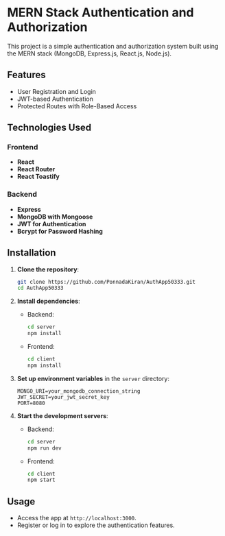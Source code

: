 # MERN Stack Authentication and Authorization

This project is a simple authentication and authorization system built using the MERN stack (MongoDB, Express.js, React.js, Node.js).

## Features

- User Registration and Login
- JWT-based Authentication
- Protected Routes with Role-Based Access

## Technologies Used

### Frontend

- **React**
- **React Router**
- **React Toastify**

### Backend

- **Express**
- **MongoDB with Mongoose**
- **JWT for Authentication**
- **Bcrypt for Password Hashing**

## Installation

1. **Clone the repository**:
    ```bash
    git clone https://github.com/PonnadaKiran/AuthApp50333.git
    cd AuthApp50333
    ```

2. **Install dependencies**:

    - Backend:
      ```bash
      cd server
      npm install
      ```

    - Frontend:
      ```bash
      cd client
      npm install
      ```

3. **Set up environment variables** in the `server` directory:

    ```env
    MONGO_URI=your_mongodb_connection_string
    JWT_SECRET=your_jwt_secret_key
    PORT=8080
    ```

4. **Start the development servers**:

    - Backend:
      ```bash
      cd server
      npm run dev
      ```

    - Frontend:
      ```bash
      cd client
      npm start
      ```

## Usage

- Access the app at `http://localhost:3000`.
- Register or log in to explore the authentication features.
